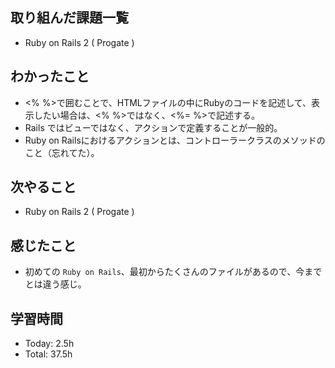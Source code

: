 ## 取り組んだ課題一覧
- Ruby on Rails 2 ( Progate ) 
## わかったこと
- <% %>で囲むことで、HTMLファイルの中にRubyのコードを記述して、表示したい場合は、<% %>ではなく、<%= %>で記述する。
- Rails ではビューではなく、アクションで定義することが一般的。
- Ruby on Railsにおけるアクションとは、コントローラークラスのメソッドのこと（忘れてた）。
## 次やること
- Ruby on Rails 2 ( Progate )
## 感じたこと
- 初めての ```Ruby on Rails```、最初からたくさんのファイルがあるので、今までとは違う感じ。
## 学習時間
- Today: 2.5h
- Total: 37.5h
